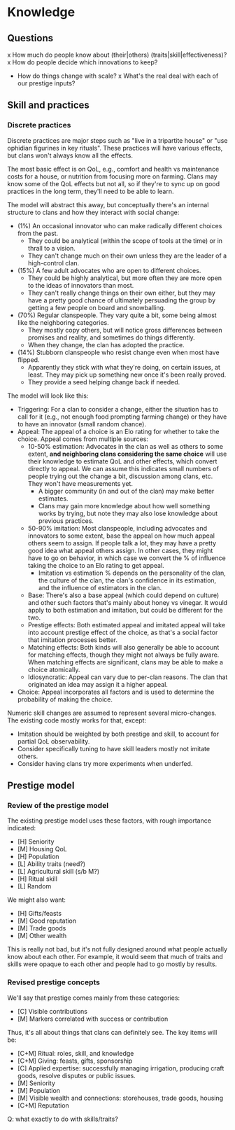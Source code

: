 # Knowledge

## Questions

x   How much do people know about (their|others) (traits|skill|effectiveness)?
x   How do people decide which innovations to keep?
*   How do things change with scale?
x   What's the real deal with each of our prestige inputs?

## Skill and practices

### Discrete practices

Discrete practices are major steps such as "live in a tripartite house" or 
"use ophidian figurines in key rituals". These practices will have various
effects, but clans won't always know all the effects.

The most basic effect is on QoL, e.g., comfort and health vs maintenance
costs for a house, or nutrition from focusing more on farming. Clans may
know some of the QoL effects but not all, so if they're to sync up on good
practices in the long term, they'll need to be able to learn.

The model will abstract this away, but conceptually there's an internal
structure to clans and how they interact with social change:

*   (1%) An occasional innovator who can make radically different choices 
    from the past. 
    *   They could be analytical (within the scope of tools at the time) or
        in thrall to a vision.
    *   They can't change much on their own unless they are the leader of a
        high-control clan.
*   (15%) A few adult advocates who are open to different choices.
    *   They could be highly analytical, but more often they are more open
        to the ideas of innovators than most.
    *   They can't really change things on their own either, but they may
        have a pretty good chance of ultimately persuading the group by
        getting a few people on board and snowballing.
*   (70%) Regular clanspeople. They vary quite a bit, some being almost
    like the neighboring categories.
    *   They mostly copy others, but will notice gross differences between
        promises and reality, and sometimes do things differently.
    *   When they change, the clan has adopted the practice.
*   (14%) Stubborn clanspeople who resist change even when most have flipped.
    *   Apparently they stick with what they're doing, on certain issues,
        at least. They may pick up something new once it's been really proved.
    *   They provide a seed helping change back if needed.

The model will look like this:

*   Triggering: For a clan to consider a change, either the situation has to
    call for it (e.g., not enough food prompting farming change) or they have
    to have an innovator (small random chance).
*   Appeal: The appeal of a choice is an Elo rating for whether to take the
    choice. Appeal comes from multiple sources:
    *   10-50% estimation: Advocates in the clan as well as others to some
        extent, **and neighboring clans considering the same choice** will use 
        their knowledge to estimate QoL and other effects, which convert 
        directly to appeal. We can assume this indicates small numbers of 
        people trying out the change a bit, discussion among clans, etc. They 
        won't have measurements yet.
        *   A bigger community (in and out of the clan) may make better estimates.
        *   Clans may gain more knowledge about how well something works by
            trying, but note they may also lose knowledge about previous
            practices.
    *   50-90% imitation: Most clanspeople, including advocates and innovators 
        to some extent, base the appeal on how much appeal others seem to assign.
        If people talk a lot, they may have a pretty good idea what appeal others
        assign. In other cases, they might have to go on behavior, in which
        case we convert the % of influence taking the choice to an Elo rating to
        get appeal.
        *   Imitation vs estimation % depends on the personality of the clan,
            the culture of the clan, the clan's confidence in its estimation,
            and the influence of estimators in the clan.
    *   Base: There's also a base appeal (which could depend on culture) and
        other such factors that's mainly about honey vs vinegar. It would apply
        to both estimation and imitation, but could be different for the two.
    *   Prestige effects: Both estimated appeal and imitated appeal will take
        into account prestige effect of the choice, as that's a social factor
        that imitation processes better.
    *   Matching effects: Both kinds will also generally be able to account 
        for matching effects, though they might not always be fully aware.
        When matching effects are significant, clans may be able to make a
        choice atomically.
    *   Idiosyncratic: Appeal can vary due to per-clan reasons. The clan that
        originated an idea may assign it a higher appeal.
*   Choice: Appeal incorporates all factors and is used to determine the
    probability of making the choice.

Numeric skill changes are assumed to represent several micro-changes. The
existing code mostly works for that, except:

*   Imitation should be weighted by both prestige and skill, to account for
    partial QoL observability.
*   Consider specifically tuning to have skill leaders mostly not imitate
    others.
*   Consider having clans try more experiments when underfed.

## Prestige model

### Review of the prestige model

The existing prestige model uses these factors, with rough importance
indicated:

*   [H] Seniority
*   [M] Housing QoL
*   [H] Population
*   [L] Ability traits (need?)
*   [L] Agricultural skill (s/b M?)
*   [H] Ritual skill
*   [L] Random

We might also want:

*   [H] Gifts/feasts
*   [M] Good reputation
*   [M] Trade goods
*   [M] Other wealth

This is really not bad, but it's not fully designed around what people
actually know about each other. For example, it would seem that much of
traits and skills were opaque to each other and people had to go mostly
by results.

### Revised prestige concepts

We'll say that prestige comes mainly from these categories:

*   [C] Visible contributions
*   [M] Markers correlated with success or contribution

Thus, it's all about things that clans can definitely see. The key
items will be:

*   [C+M] Ritual: roles, skill, and knowledge
*   [C+M] Giving: feasts, gifts, sponsorship
*   [C]   Applied expertise: successfully managing irrigation, producing
          craft goods, resolve disputes or public issues.
*   [M]   Seniority
*   [M]   Population
*   [M]   Visible wealth and connections: storehouses, trade goods,
          housing
*   [C+M] Reputation

Q: what exactly to do with skills/traits?